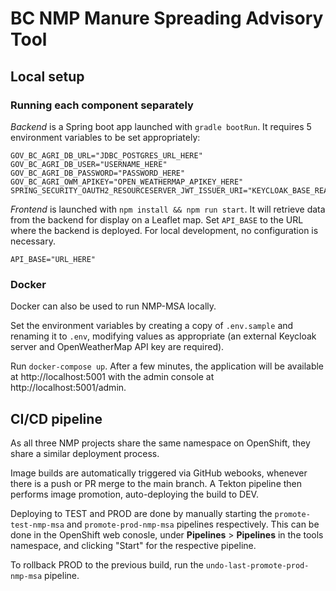 # BC NMP Manure Spreading Advisory Tool

## Local setup

### Running each component separately

_Backend_ is a Spring boot app launched with `gradle bootRun`. It requires 5 environment variables to be set appropriately:

```
GOV_BC_AGRI_DB_URL="JDBC_POSTGRES_URL_HERE"
GOV_BC_AGRI_DB_USER="USERNAME_HERE"
GOV_BC_AGRI_DB_PASSWORD="PASSWORD_HERE"
GOV_BC_AGRI_OWM_APIKEY="OPEN_WEATHERMAP_APIKEY_HERE"
SPRING_SECURITY_OAUTH2_RESOURCESERVER_JWT_ISSUER_URI="KEYCLOAK_BASE_REALM_URI_HERE"
```

_Frontend_ is launched with `npm install && npm run start`. It will retrieve data from the backend for display on a Leaflet map. Set `API_BASE` to the URL where the backend is deployed. For local development, no configuration is necessary.

```
API_BASE="URL_HERE"
```

### Docker

Docker can also be used to run NMP-MSA locally.

Set the environment variables by creating a copy of `.env.sample` and renaming it to `.env`, modifying values as appropriate (an external Keycloak server and OpenWeatherMap API key are required).

Run `docker-compose up`. After a few minutes, the application will be available at http://localhost:5001 with the admin console at http://localhost:5001/admin.

## CI/CD pipeline

As all three NMP projects share the same namespace on OpenShift, they share a similar deployment process.

Image builds are automatically triggered via GitHub webooks, whenever there is a push or PR merge to the main branch. A Tekton pipeline then performs image promotion, auto-deploying the build to DEV. 

Deploying to TEST and PROD are done by manually starting the `promote-test-nmp-msa` and `promote-prod-nmp-msa` pipelines respectively. This can be done in the OpenShift web conosle, under **Pipelines** > **Pipelines** in the tools namespace, and clicking "Start" for the respective pipeline.

To rollback PROD to the previous build, run the `undo-last-promote-prod-nmp-msa` pipeline.
